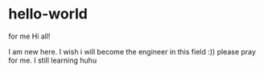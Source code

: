 # hello-world
for me 
Hi all!

I am new here. I wish i will become the engineer in this field :)) 
please pray for me. I still learning huhu
